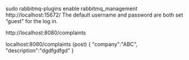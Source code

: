 sudo rabbitmq-plugins enable rabbitmq_management
http://localhost:15672/
The default username and password are both set “guest” for the log in.

http://localhost:8080/complaints

localhost:8080/complaints  (post)
{
"company":"ABC",
"description":"dgdfgdfgd"
}
